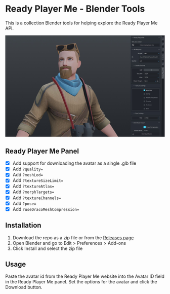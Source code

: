 # Ready Player Me - Blender Tools

This is a collection Blender tools for helping explore the Ready Player Me API.

![Ready Player Me - Blender Tools - Screenshot](screenshot.jpg)

## Ready Player Me Panel

- [x] Add support for downloading the avatar as a single .glb file
- [x] Add `?quality=`
- [x] Add `?meshLod=`
- [x] Add `?textureSizeLimit=`
- [x] Add `?textureAtlas=`
- [x] Add `?morphTargets=`
- [x] Add `?textureChannels=`
- [x] Add `?pose=`
- [x] Add `?useDracoMeshCompression=`

## Installation

1. Download the repo as a zip file or from the [Releases page](https://github.com/RobeSantoro/ReadyPlayerMe-Blender-Tools/releases/tag/v1.0.1)
2. Open Blender and go to Edit > Preferences > Add-ons
3. Click Install and select the zip file

## Usage

Paste the avatar id from the Ready Player Me website into the Avatar ID field in the Ready Player Me panel. Set the options for the avatar and click the Download button.
